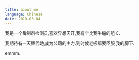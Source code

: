 ```yaml
---
title: about me
language: Chinese
date: 2020-03-04
---
```


我是一个酶制剂检测员,喜欢异想天开,我有个比我牛逼的组长.

我期待有一天替代她,成为公司的主力.到时候老板都要臣服
我的脚下.

emmm.